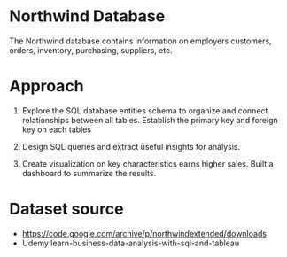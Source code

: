 # Northwind Database

The Northwind database contains information on employers customers, orders, inventory, purchasing, suppliers, etc. 


# Approach

1. Explore the SQL database entities schema to organize and connect relationships between all tables. 
Establish the primary key and foreign key on each tables

2. Design SQL queries and extract useful insights for analysis.

3. Create visualization on key characteristics earns higher sales. Built a dashboard to summarize the results.


# Dataset source

- https://code.google.com/archive/p/northwindextended/downloads
- Udemy learn-business-data-analysis-with-sql-and-tableau

